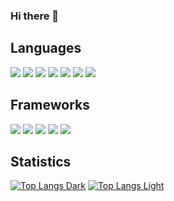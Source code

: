 ### Hi there 👋

## Languages
<img src="https://img.shields.io/badge/CSS3-1572B6?style=for-the-badge&logo=css3&logoColor=white" /> <img src="https://img.shields.io/badge/HTML5-E34F26?style=for-the-badge&logo=html5&logoColor=white" /> <img src="https://img.shields.io/badge/JavaScript-323330?style=for-the-badge&logo=javascript&logoColor=F7DF1E" /> <img src="https://img.shields.io/badge/latex-%23008080.svg?style=for-the-badge&logo=latex&logoColor=white" /> <img src="https://img.shields.io/badge/Markdown-000000?style=for-the-badge&logo=markdown&logoColor=white" /> <img src="https://img.shields.io/badge/python-3670A0?style=for-the-badge&logo=python&logoColor=ffdd54" /> <img src="https://img.shields.io/badge/TypeScript-007ACC?style=for-the-badge&logo=typescript&logoColor=white" />

## Frameworks
<img src="https://img.shields.io/badge/bootstrap-%238511FA.svg?style=for-the-badge&logo=bootstrap&logoColor=white" /> <img src="https://img.shields.io/badge/MUI-%230081CB.svg?style=for-the-badge&logo=mui&logoColor=white" /> <img src="https://img.shields.io/badge/next.js-000000?style=for-the-badge&logo=nextdotjs&logoColor=white" /> <img src="https://img.shields.io/badge/tailwindcss-%2338B2AC.svg?style=for-the-badge&logo=tailwind-css&logoColor=white" /> <img src="https://img.shields.io/badge/Vue.js-35495E?style=for-the-badge&logo=vuedotjs&logoColor=4FC08D" />

## Statistics
[![Top Langs Dark](https://github-readme-stats.vercel.app/api/top-langs/?username=ittipatken&show_icons=true&theme=dark#gh-dark-mode-only)](https://github.com/ittipatken#gh-dark-mode-only)
[![Top Langs Light](https://github-readme-stats.vercel.app/api/top-langs/?username=ittipatken&show_icons=true&theme=default#gh-light-mode-only)](https://github.com/ittipatken#gh-light-mode-only)
